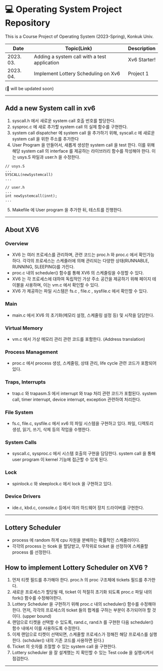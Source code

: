 # 💻 Operating System Project Repository

This is a Course Project of Operating System (2023-Spring), Konkuk Univ.

|Date|Topic(Link)|Description|
|------|---|---|
|2023. 03. |Adding a system call with a test application|Xv6 Starter!|
|2023. 04. |Implement Lottery Scheduling on Xv6|Project 1|

(🔨 will be updated soon)

---
## Add a new System call in xv6
1. syscall.h 에서 새로운 system call 호출 번호를 할당한다.
2. sysproc.c 에 새로 추가할 system call 의 실제 함수를 구현한다.
3. system call dispatcher 에 system call 을 추가하기 위해, syscall.c 에 새로운 system call 을 위한 주소를 추가한다
4. User Program 을 만들어서, 새롭게 생성한 system call 을 test 한다. 이를 위해 해당 system call 의 interface 를 제공하는 라이브러리 함수를 작성해야 한다. 이는 usys.S 파일과 user.h 을 수정한다.
```
// usys.S
...
SYSCALL(newSystemcall)
...
```

```
// user.h
...
int newSystemcall(innt);
...
```

5. Makefile 에 User program 을 추가한 뒤, 테스트를 진행한다.
---

## About XV6

### Overview
- XV6 는 여러 프로세스를 관리하며, 관련 코드는 proc.h 와 proc.c 에서 확인가능하다. 각각의 프로세스는 스케줄러에 의해 관리되는 다양한 상태(RUNNABLE, RUNNING, SLEEPING)를 가진다.
- proc.c 내의 scheduler() 함수를 통해 XV6 의 스케줄링을 수정할 수 있다.
- XV6 는 각 프로세스에 대하여 독립적인 가상 주소 공간을 제공하기 위해 페이지 테이블을 사용하며, 이는 vm.c 에서 확인할 수 있다.
- XV6 가 제공하는 파일 시스템은 fs.c , file.c , sysfile.c 에서 확인할 수 있다.

### Main
- main.c 에서 XV6 의 초기화(메모리 설정, 스케줄링 설정 등) 및 시작을 담당한다.

### Virtual Memory
- vm.c 에서 가상 메모리 관리 관련 코드를 포함한다. (Address translation)

### Process Management
- proc.c 에서 process 생성, 스케줄링, 상태 관리, life cycle 관련 코드가 포함되어있다.

### Traps, Interrupts
- trap.c 와 trapasm.S 에서 interrupt 와 trap 처리 관련 코드가 포함된다. system call, timer interrupt, device interrupt, exception 관련하여 처리한다.

### File System
- fs.c, file.c, sysfile.c 에서 xv6 의 파일 시스템을 구현하고 있다. 파일, 디렉토리 생성, 읽기, 쓰기, 삭제 등의 작업을 수행한다.

### System Calls
- syscall.c, sysproc.c 에서 시스템 호출의 구현을 담당한다. system call 을 통해 user program 이 kernel 기능에 접근할 수 있게 된다.

### Lock
- spinlock.c 와 sleeplock.c 에서 lock 을 구현하고 있다.

### Device Drivers
- ide.c, kbd.c, console.c 등에서 여러 하드웨어 장치 드라이버를 구현한다.

---

## Lottery Scheduler
- process 에 random 하게 cpu 자원을 분배하는 확률적인 스케줄러이다.
- 각각의 process 는 ticek 을 할당받고, 무작위로 ticket 을 선정하여 스케쥴할 process 를 선정한다.

## How to implement Lottery Scheduler on XV6 ?
1. 먼저 티켓 필드를 추가해야 한다. proc.h 의 proc 구조체에 tickets 필드를 추가한다.
2. 새로운 프로세스가 할당될 때, ticket 이 적절히 초기화 되도록 proc.c 파일 내의 fork() 함수를 수정해야한다.
3. Lottery Scheduler 을 구현하기 위해 proc.c 내의 scheduler() 함수를 수정해야한다. 먼저, 각각의 프로세스의 ticket 들의 합계를 구하는 부분이 추가되어야 할 것이다. (upper bound)
4. 랜덤으로 티켓을 선택할 수 있도록, rand.c, rand.h 를 구현한 다음 scheduler() 함수 내에서 이를 사용하도록 수정한다.
5. 이제 랜덤으로 티켓이 선택되면, 스케줄할 프로세스가 정해진 해당 프로세스를 실행한다. (schduler() 내의 기존 코드를 사용하면 된다.)
6. Ticket 의 숫자를 조절할 수 있는 system call 을 구현한다.
7. Lottery scheduler 을 잘 설계했는 지 확인할 수 있는 Test code 을 실행시켜서 점검한다.

---


















